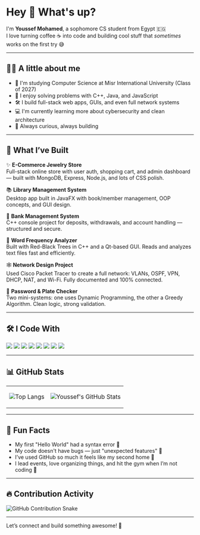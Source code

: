 # Hey 👋 What's up?

I'm **Youssef Mohamed**, a sophomore CS student from Egypt 🇪🇬  
I love turning coffee ☕ into code and building cool stuff that *sometimes* works on the first try 😅

---

## 👨‍💻 A little about me

- 🧠 I'm studying Computer Science at Misr International University (Class of 2027)
- 🧩 I enjoy solving problems with C++, Java, and JavaScript
- 🛠️ I build full-stack web apps, GUIs, and even full network systems
- 💻 I'm currently learning more about cybersecurity and clean architecture
- 🌱 Always curious, always building

---

## 🚀 What I’ve Built

✨ **E-Commerce Jewelry Store**  
Full-stack online store with user auth, shopping cart, and admin dashboard — built with MongoDB, Express, Node.js, and lots of CSS polish.

📚 **Library Management System**  
Desktop app built in JavaFX with book/member management, OOP concepts, and GUI design.

🏦 **Bank Management System**  
C++ console project for deposits, withdrawals, and account handling — structured and secure.

🧠 **Word Frequency Analyzer**  
Built with Red-Black Trees in C++ and a Qt-based GUI. Reads and analyzes text files fast and efficiently.

🕸️ **Network Design Project**  
Used Cisco Packet Tracer to create a full network: VLANs, OSPF, VPN, DHCP, NAT, and Wi-Fi. Fully documented and 100% connected.

🔐 **Password & Plate Checker**  
Two mini-systems: one uses Dynamic Programming, the other a Greedy Algorithm. Clean logic, strong validation.

---

## 🛠️ I Code With

<p align="left">
  <img src="https://img.shields.io/badge/HTML5-E34F26?style=for-the-badge&logo=html5&logoColor=white"/>
  <img src="https://img.shields.io/badge/CSS3-1572B6?style=for-the-badge&logo=css3&logoColor=white"/>
  <img src="https://img.shields.io/badge/JavaScript-yellow?style=for-the-badge&logo=javascript&logoColor=white"/>
  <img src="https://img.shields.io/badge/Node.js-339933?style=for-the-badge&logo=nodedotjs&logoColor=white"/>
  <img src="https://img.shields.io/badge/Express.js-grey?style=for-the-badge&logo=express&logoColor=white"/>
  <img src="https://img.shields.io/badge/MongoDB-4DB33D?style=for-the-badge&logo=mongodb&logoColor=white"/>
  <img src="https://img.shields.io/badge/Java-orange?style=for-the-badge&logo=java&logoColor=white"/>
  <img src="https://img.shields.io/badge/C++-00599C?style=for-the-badge&logo=c%2B%2B&logoColor=white"/>
</p>

---

## 📊 GitHub Stats

<table>
<tr>
  <td>

![Top Langs](https://github-readme-stats.vercel.app/api/top-langs/?username=youssefmohamed&layout=compact&theme=radical)

  </td>
  <td>

![Youssef's GitHub Stats](https://github-readme-stats.vercel.app/api?username=youssefmohamed&show_icons=true&theme=radical)

  </td>
</tr>
</table>

---

## 🎯 Fun Facts

- My first "Hello World" had a syntax error 🤦
- My code doesn't have bugs — just "unexpected features" 🐛
- I’ve used GitHub so much it feels like my second home 🏡
- I lead events, love organizing things, and hit the gym when I’m not coding 🥊

---

## 🔥 Contribution Activity

![GitHub Contribution Snake](https://github.com/youssefmohamed/youssefmohamed/blob/output/github-contribution-grid-snake.svg)

---

Let’s connect and build something awesome! 🚀
